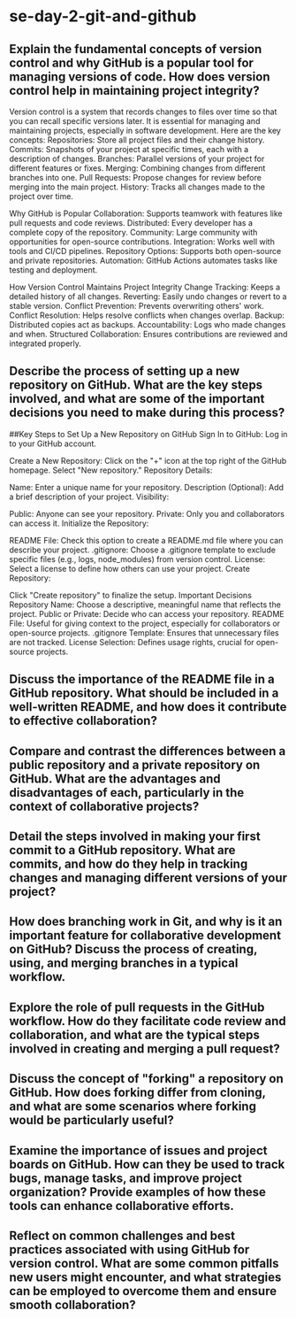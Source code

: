 # se-day-2-git-and-github
## Explain the fundamental concepts of version control and why GitHub is a popular tool for managing versions of code. How does version control help in maintaining project integrity?

Version control is a system that records changes to files over time so that you can recall specific versions later. It is essential for managing and maintaining projects, especially in software development. Here are the key concepts:
Repositories: Store all project files and their change history.
Commits: Snapshots of your project at specific times, each with a description of changes.
Branches: Parallel versions of your project for different features or fixes.
Merging: Combining changes from different branches into one.
Pull Requests: Propose changes for review before merging into the main project.
History: Tracks all changes made to the project over time.

Why GitHub is Popular
Collaboration: Supports teamwork with features like pull requests and code reviews.
Distributed: Every developer has a complete copy of the repository.
Community: Large community with opportunities for open-source contributions.
Integration: Works well with tools and CI/CD pipelines.
Repository Options: Supports both open-source and private repositories.
Automation: GitHub Actions automates tasks like testing and deployment.

How Version Control Maintains Project Integrity
Change Tracking: Keeps a detailed history of all changes.
Reverting: Easily undo changes or revert to a stable version.
Conflict Prevention: Prevents overwriting others' work.
Conflict Resolution: Helps resolve conflicts when changes overlap.
Backup: Distributed copies act as backups.
Accountability: Logs who made changes and when.
Structured Collaboration: Ensures contributions are reviewed and integrated properly.


## Describe the process of setting up a new repository on GitHub. What are the key steps involved, and what are some of the important decisions you need to make during this process?

##Key Steps to Set Up a New Repository on GitHub
Sign In to GitHub:
Log in to your GitHub account.

Create a New Repository:
Click on the "+" icon at the top right of the GitHub homepage.
Select "New repository."
Repository Details:

Name: Enter a unique name for your repository.
Description (Optional): Add a brief description of your project.
Visibility:

Public: Anyone can see your repository.
Private: Only you and collaborators can access it.
Initialize the Repository:

README File: Check this option to create a README.md file where you can describe your project.
.gitignore: Choose a .gitignore template to exclude specific files (e.g., logs, node_modules) from version control.
License: Select a license to define how others can use your project.
Create Repository:

Click "Create repository" to finalize the setup.
Important Decisions
Repository Name: Choose a descriptive, meaningful name that reflects the project.
Public or Private: Decide who can access your repository.
README File: Useful for giving context to the project, especially for collaborators or open-source projects.
.gitignore Template: Ensures that unnecessary files are not tracked.
License Selection: Defines usage rights, crucial for open-source projects.










## Discuss the importance of the README file in a GitHub repository. What should be included in a well-written README, and how does it contribute to effective collaboration?

## Compare and contrast the differences between a public repository and a private repository on GitHub. What are the advantages and disadvantages of each, particularly in the context of collaborative projects?

## Detail the steps involved in making your first commit to a GitHub repository. What are commits, and how do they help in tracking changes and managing different versions of your project?

## How does branching work in Git, and why is it an important feature for collaborative development on GitHub? Discuss the process of creating, using, and merging branches in a typical workflow.

## Explore the role of pull requests in the GitHub workflow. How do they facilitate code review and collaboration, and what are the typical steps involved in creating and merging a pull request?

## Discuss the concept of "forking" a repository on GitHub. How does forking differ from cloning, and what are some scenarios where forking would be particularly useful?

## Examine the importance of issues and project boards on GitHub. How can they be used to track bugs, manage tasks, and improve project organization? Provide examples of how these tools can enhance collaborative efforts.

## Reflect on common challenges and best practices associated with using GitHub for version control. What are some common pitfalls new users might encounter, and what strategies can be employed to overcome them and ensure smooth collaboration?
